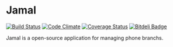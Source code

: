 # Jamal

[![Build Status](https://travis-ci.org/guivinicius/jamal.png?branch=master)](https://travis-ci.org/guivinicius/jamal)
[![Code Climate](https://codeclimate.com/repos/52d7255269568043730078b5/badges/a3636b422d2d2135ce4b/gpa.png)](https://codeclimate.com/repos/52d7255269568043730078b5/feed)
[![Coverage Status](https://coveralls.io/repos/guivinicius/jamal/badge.png)](https://coveralls.io/r/guivinicius/jamal)
[![Bitdeli Badge](https://d2weczhvl823v0.cloudfront.net/guivinicius/jamal/trend.png)](https://bitdeli.com/free "Bitdeli Badge")

Jamal is a open-source application for managing phone branchs.